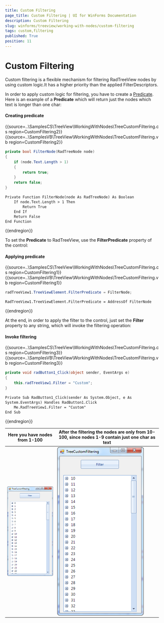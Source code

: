 ```yaml
---
title: Custom Filtering
page_title: Custom Filtering | UI for WinForms Documentation
description: Custom Filtering
slug: winforms/treeview/working-with-nodes/custom-filtering
tags: custom,filtering
published: True
position: 11
---
```


# Custom Filtering

Custom filtering is a flexible mechanism for filtering RadTreeView nodes by using custom logic.It has a higher priority than the applied FilterDescriptors.
        

In order to apply custom logic for filtering, you have to create a [Predicate](http://msdn.microsoft.com/en-us/library/bfcke1bz.aspx). Here is an example of a __Predicate__ which will return just the nodes which text is longer than one char:
        

#### Creating predicate

{{source=..\SamplesCS\TreeView\WorkingWithNodes\TreeCustomFiltering.cs region=CustomFiltering2}} 
{{source=..\SamplesVB\TreeView\WorkingWithNodes\TreeCustomFiltering.vb region=CustomFiltering2}} 

````C#
private bool FilterNode(RadTreeNode node)
{
    if (node.Text.Length > 1)
    {
        return true;
    }
    return false;
}

````
````VB.NET
Private Function FilterNode(node As RadTreeNode) As Boolean
    If node.Text.Length > 1 Then
        Return True
    End If
    Return False
End Function

````

{{endregion}} 

To set the __Predicate__ to RadTreeView, use the __FilterPredicate__ property of the control:
    	
#### Applying predicate

{{source=..\SamplesCS\TreeView\WorkingWithNodes\TreeCustomFiltering.cs region=CustomFiltering1}} 
{{source=..\SamplesVB\TreeView\WorkingWithNodes\TreeCustomFiltering.vb region=CustomFiltering1}} 

````C#
radTreeView1.TreeViewElement.FilterPredicate = FilterNode;

````
````VB.NET
RadTreeView1.TreeViewElement.FilterPredicate = AddressOf FilterNode

````

{{endregion}}

At the end, in order to apply the filter to the control, just set the __Filter__ property to any string, which will invoke the filtering operation:
    	
#### Invoke filtering

{{source=..\SamplesCS\TreeView\WorkingWithNodes\TreeCustomFiltering.cs region=CustomFiltering3}} 
{{source=..\SamplesVB\TreeView\WorkingWithNodes\TreeCustomFiltering.vb region=CustomFiltering3}} 

````C#
private void radButton1_Click(object sender, EventArgs e)
{
    this.radTreeView1.Filter = "Custom";
}

````
````VB.NET
Private Sub RadButton1_Click(sender As System.Object, e As System.EventArgs) Handles RadButton1.Click
    Me.RadTreeView1.Filter = "Custom"
End Sub

````

{{endregion}} 

| Here you have nodes from 1-100 | After the filtering the nodes are only from 10-100, since nodes 1-9 contain just one char as text |
| ------ | ------ |
|![treeview-working-with-nodes-custom-filtering 001](images/treeview-working-with-nodes-custom-filtering001.png)|![treeview-working-with-nodes-custom-filtering 002](images/treeview-working-with-nodes-custom-filtering002.png)|
